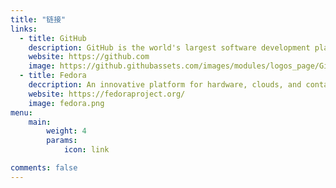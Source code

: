 ```yaml
---
title: "链接"
links:
  - title: GitHub
    description: GitHub is the world's largest software development platform.
    website: https://github.com
    image: https://github.githubassets.com/images/modules/logos_page/GitHub-Mark.png
  - title: Fedora
    deccription: An innovative platform for hardware, clouds, and containers, built with love by you.
    website: https://fedoraproject.org/
    image: fedora.png
menu:
    main: 
        weight: 4
        params:
            icon: link

comments: false
---
```

